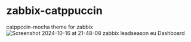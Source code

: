 # zabbix-catppuccin
catppccin-mocha theme for zabbix
![Screenshot 2024-10-16 at 21-48-08 zabbix leadseason eu Dashboard](https://github.com/user-attachments/assets/6789efd3-89c6-4915-8f10-689ec6425681)
